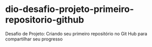 # dio-desafio-projeto-primeiro-repositorio-github
Desafio de Projeto: Criando seu primeiro repositório no Git Hub para compartilhar seu progresso

